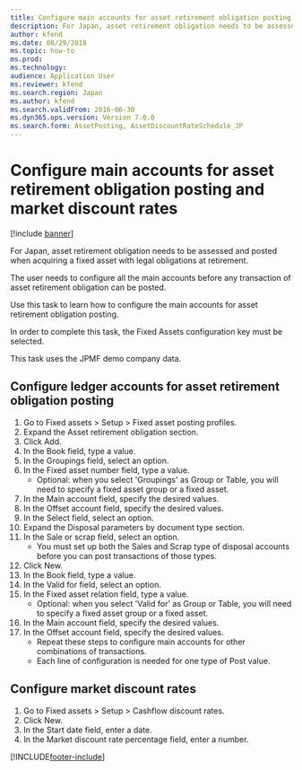 ```yaml
---
title: Configure main accounts for asset retirement obligation posting and market discount rates
description: For Japan, asset retirement obligation needs to be assessed and posted when acquiring a fixed asset with legal obligations at retirement.
author: kfend
ms.date: 08/29/2018
ms.topic: how-to
ms.prod: 
ms.technology: 
audience: Application User
ms.reviewer: kfend
ms.search.region: Japan
ms.author: kfend
ms.search.validFrom: 2016-06-30
ms.dyn365.ops.version: Version 7.0.0
ms.search.form: AssetPosting, AssetDiscountRateSchedule_JP
---
```

# Configure main accounts for asset retirement obligation posting and market discount rates

[!include [banner](../../includes/banner.md)]

For Japan, asset retirement obligation needs to be assessed and posted when acquiring a fixed asset with legal obligations at retirement. 



The user needs to configure all the main accounts before any transaction of asset retirement obligation can be posted.



Use this task to learn how to configure the main accounts for asset retirement obligation posting.



In order to complete this task, the Fixed Assets configuration key must be selected.



This task uses the JPMF demo company data.


## Configure ledger accounts for asset retirement obligation posting
1. Go to Fixed assets > Setup > Fixed asset posting profiles.
2. Expand the Asset retirement obligation section.
3. Click Add.
4. In the Book field, type a value.
5. In the Groupings field, select an option.
6. In the Fixed asset number field, type a value.
    * Optional: when you select 'Groupings' as Group or Table, you will need to specify a fixed asset group or a fixed asset.  
7. In the Main account field, specify the desired values.
8. In the Offset account field, specify the desired values.
9. In the Select field, select an option.
10. Expand the Disposal parameters by document type section.
11. In the Sale or scrap field, select an option.
    * You must set up both the Sales and Scrap type of disposal accounts before you can post transactions of those types.  
12. Click New.
13. In the Book field, type a value.
14. In the Valid for field, select an option.
15. In the Fixed asset relation field, type a value.
    * Optional: when you select 'Valid for' as Group or Table, you will need to specify a fixed asset group or a fixed asset.  
16. In the Main account field, specify the desired values.
17. In the Offset account field, specify the desired values.
    * Repeat these steps to configure main accounts for other combinations of transactions.  
    * Each line of configuration is needed for one type of Post value.  

## Configure market discount rates
1. Go to Fixed assets > Setup > Cashflow discount rates.
2. Click New.
3. In the Start date field, enter a date.
4. In the Market discount rate percentage field, enter a number.



[!INCLUDE[footer-include](../../../includes/footer-banner.md)]
